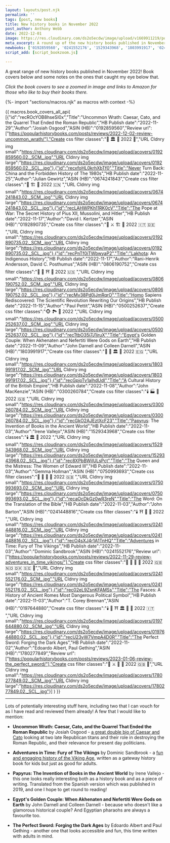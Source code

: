 ```yaml
---
layout: layouts/post.njk
permalink: ''
tags: [post, new books]
title: New history books in November 2022
post_author: Anthony Webb
date: 2022-12-01
image: https://res.cloudinary.com/ds2o5ecdw/image/upload/v1669911219/posts/Nov22_HistoryBooks.png 
meta_excerpt: A round up of the new history books published in November 2022
newbooks: ['0192859560', '0241552176', '1529343968', '1803991917', '0241448816', '1780277849']
script_add: [script_bookzoom.js]

---
```

A great range of new history books published in November 2022! Book covers below and some notes on the ones that caught my eye below that.

_Click the book covers to see a zoomed in image and links to Amazon for those who like to buy their books there._

{%- import "sections/macros.njk" as macros with context -%}

{{ macros.book_covers_all_api( 
[{"id":"recROcYOB8hseSI0x","Title":"Uncommon Wrath: Caesar, Cato, and the Quarrel That Ended the Roman Republic","HB Publish date":"2022-11-29","Author":"Josiah Osgood","ASIN (HB)":"0192859560","Review url":["https://popularhistorybooks.com/posts/reviews/2022-12-02-review-uncommon_wrath/"],"Create css filter classes":"👑 🏛️ 🥐 2022 📝","URL Cldnry img small":"https://res.cloudinary.com/ds2o5ecdw/image/upload/acovers/0192859560.02._SCM_.jpg","URL Cldnry img large":"https://res.cloudinary.com/ds2o5ecdw/image/upload/acovers/0192859560.02._SCL_.jpg"},{"id":"recxfoHL0krhXbTf0","Title":"Never Turn Back: China and the Forbidden History of The 1980s","HB Publish date":"2022-11-25","Author":"Julian Gewirtz","ASIN (HB)":"0674241843","Create css filter classes":"👑 🏗️ 🍜 2022 🇨🇳 ","URL Cldnry img small":"https://res.cloudinary.com/ds2o5ecdw/image/upload/acovers/0674241843.02._SCM_.jpg","URL Cldnry img large":"https://res.cloudinary.com/ds2o5ecdw/image/upload/acovers/0674241843.02._SCL_.jpg"},{"id":"recLAHWPKh11RK0cV","Title":"The Pope at War: The Secret History of Pius XII, Mussolini, and Hitler","HB Publish date":"2022-11-17","Author":"David I. Kertzer","ASIN (HB)":"0192890735","Create css filter classes":"👑 ⚔️ 🏗️ 🥐 2022 🇮🇹 🇩🇪 ","URL Cldnry img small":"https://res.cloudinary.com/ds2o5ecdw/image/upload/acovers/0192890735.02._SCM_.jpg","URL Cldnry img large":"https://res.cloudinary.com/ds2o5ecdw/image/upload/acovers/0192890735.02._SCL_.jpg"},{"id":"recPnTf0iTWbwyaP2","Title":"Lakhota: An Indigenous History","HB Publish date":"2022-11-17","Author":"Rani-Henrik Andersson, David C. Posthumus","ASIN (HB)":"0806190752","Create css filter classes":"👑 🚽 ⛩️ 🍔 2022 🇺🇸 ","URL Cldnry img small":"https://res.cloudinary.com/ds2o5ecdw/image/upload/acovers/0806190752.02._SCM_.jpg","URL Cldnry img large":"https://res.cloudinary.com/ds2o5ecdw/image/upload/acovers/0806190752.02._SCL_.jpg"},{"id":"recMv38Pd0jJmRqrO","Title":"Homo Sapiens Rediscovered: The Scientific Revolution Rewriting Our Origins","HB Publish date":"2022-11-15","Author":"Paul Pettit","ASIN (HB)":"0500252637","Create css filter classes":"🐵 🏞️ 🍭 2022 ","URL Cldnry img small":"https://res.cloudinary.com/ds2o5ecdw/image/upload/acovers/0500252637.02._SCM_.jpg","URL Cldnry img large":"https://res.cloudinary.com/ds2o5ecdw/image/upload/acovers/0500252637.02._SCL_.jpg"},{"id":"recTtbO35i7J1jruX","Title":"Egypt's Golden Couple: When Akhenaten and Nefertiti Were Gods on Earth","HB Publish date":"2022-11-09","Author":"John Darnell and Colleen Darnell","ASIN (HB)":"1803991917","Create css filter classes":"👑 🚽 🏛️ 🍗 2022 🇪🇬 ","URL Cldnry img small":"https://res.cloudinary.com/ds2o5ecdw/image/upload/acovers/1803991917.02._SCM_.jpg","URL Cldnry img large":"https://res.cloudinary.com/ds2o5ecdw/image/upload/acovers/1803991917.02._SCL_.jpg"},{"id":"recGpjoTv1aIhdUdI","Title":"A Cultural History of the British Empire","HB Publish date":"2022-11-08","Author":"John MacKenzie","ASIN (HB)":"0300260784","Create css filter classes":"🕯️ 🏭 🍭 2022 🇬🇧 ","URL Cldnry img small":"https://res.cloudinary.com/ds2o5ecdw/image/upload/acovers/0300260784.02._SCM_.jpg","URL Cldnry img large":"https://res.cloudinary.com/ds2o5ecdw/image/upload/acovers/0300260784.02._SCL_.jpg"},{"id":"recGkO2AJEztXcF23","Title":"Papyrus: The Invention of Books in the Ancient World","HB Publish date":"2022-11-03","Author":"Irene Vallejo","ASIN (HB)":"1529343968","Create css filter classes":"🕯️ 🏛️ 🥐 2022 ","URL Cldnry img small":"https://res.cloudinary.com/ds2o5ecdw/image/upload/acovers/1529343968.02._SCM_.jpg","URL Cldnry img large":"https://res.cloudinary.com/ds2o5ecdw/image/upload/acovers/1529343968.02._SCL_.jpg"},{"id":"rec8XPbBWilULsPct","Title":"The Queen and the Mistress: The Women of Edward III","HB Publish date":"2022-11-03","Author":"Gemma Hollman","ASIN (HB)":"0750993693","Create css filter classes":"👑 🚽 🏰 🥐 2022 🇬🇧 ","URL Cldnry img small":"https://res.cloudinary.com/ds2o5ecdw/image/upload/acovers/0750993693.02._SCM_.jpg","URL Cldnry img large":"https://res.cloudinary.com/ds2o5ecdw/image/upload/acovers/0750993693.02._SCL_.jpg"},{"id":"recaOcDkGz0wR3reN","Title":"The Word: On the Translation of the Bible","HB Publish date":"2022-11-03","Author":"John Barton","ASIN (HB)":"0241448816","Create css filter classes":"🕯️ ⛩️ 🥐 🍜 2022 ","URL Cldnry img small":"https://res.cloudinary.com/ds2o5ecdw/image/upload/acovers/0241448816.02._SCM_.jpg","URL Cldnry img large":"https://res.cloudinary.com/ds2o5ecdw/image/upload/acovers/0241448816.02._SCL_.jpg"},{"id":"recO4sXJ4r1A1TnHQ","Title":"Adventures in Time: Fury of The Vikings","HB Publish date":"2022-11-03","Author":"Dominic Sandbrook","ASIN (HB)":"0241552176","Review url":["https://popularhistorybooks.com/posts/reviews/2022-11-29-review-adventures_in_time_vikings/"],"Create css filter classes":"👑 🚽 🏰 🥐 2022 🇬🇧 🇳🇴 🇩🇰 🇸🇪 📝","URL Cldnry img small":"https://res.cloudinary.com/ds2o5ecdw/image/upload/acovers/0241552176.02._SCM_.jpg","URL Cldnry img large":"https://res.cloudinary.com/ds2o5ecdw/image/upload/acovers/0241552176.02._SCL_.jpg"},{"id":"rec02eL9ZsnKFAMSs","Title":"The Fasces: A History of Ancient Romes Most Dangerous Political Symbol","HB Publish date":"2022-11-03","Author":"T. Corey Brennan","ASIN (HB)":"0197644880","Create css filter classes":"🕯️ 👑 ⛩️ 🏛️ 🥐 🍔 2022 🇮🇹 ","URL Cldnry img small":"https://res.cloudinary.com/ds2o5ecdw/image/upload/acovers/0197644880.02._SCM_.jpg","URL Cldnry img large":"https://res.cloudinary.com/ds2o5ecdw/image/upload/acovers/0197644880.02._SCL_.jpg"},{"id":"recU23vW7VmpA4D0R","Title":"The Perfect Sword: Forging the Dark Ages","HB Publish date":"2022-11-02","Author":"Edoardo Albert, Paul Gething","ASIN (HB)":"1780277849","Review url":["https://popularhistorybooks.com/posts/reviews/2023-01-06-review-the_perfect_sword/"],"Create css filter classes":"🚽 ⚔️ 🏰 🥐 2022 🇬🇧 📝","URL Cldnry img small":"https://res.cloudinary.com/ds2o5ecdw/image/upload/acovers/1780277849.02._SCM_.jpg","URL Cldnry img large":"https://res.cloudinary.com/ds2o5ecdw/image/upload/acovers/1780277849.02._SCL_.jpg"}]
) }}

---
Lots of potentially interesting stuff here, including two that I can vouch for as I have read and reviewed them already! A few that I would like to mention:

- __Uncommon Wrath: Caesar, Cato, and the Quarrel That Ended the Roman Republic__ by Josiah Osgood - [a great double bio of Caesar and Cato](https://pophist-ssg-test.glitch.me/posts/reviews/2022-12-02-review-uncommon_wrath/) looking at two late Republican titans and their role in destroying the Roman Republic, and their relevance for present day politicians.

- __Adventures in Time: Fury of The Vikings__ by Dominic Sandbrook - a [fun and engaging history of the Viking Age](https://pophist-ssg-test.glitch.me/posts/reviews/2022-11-29-review-adventures_in_time_vikings/), written as a gateway history book for kids but just as good for adults.

- __Papyrus: The Invention of Books in the Ancient World__ by Irene Vallejo - this one looks really interesting both as a history book and as a piece of writing. Translated from the Spanish version which was published in 2019, and one I hope to get round to reading!

- __Egypt's Golden Couple: When Akhenaten and Nefertiti Were Gods on Earth__ by John Darnell and Colleen Darnell - because who doesn't like a glamorous historical couple? And Egyptian pharaohs are always a favourite too.

- __The Perfect Sword: Forging the Dark Ages__ by Edoardo Albert and Paul Gething - another one that looks accessible and fun, this time written with adults in mind.